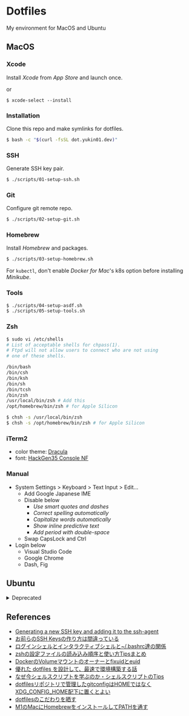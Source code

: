 # Dotfiles
My environment for MacOS and Ubuntu

## MacOS

### Xcode

Install *Xcode* from *App Store* and launch once.

or

```
$ xcode-select --install
```

### Installation

Clone this repo and make symlinks for dotfiles.

```bash
$ bash -c "$(curl -fsSL dot.yukin01.dev)"
```


### SSH

Generate SSH key pair.

```bash
$ ./scripts/01-setup-ssh.sh
```


### Git

Configure git remote repo.

```bash
$ ./scripts/02-setup-git.sh
```


### Homebrew

Install *Homebrew* and packages.

```bash
$ ./scripts/03-setup-homebrew.sh
```

For `kubectl`, don't enable *Docker for Mac*'s k8s option before installing *Minikube*.


### Tools

```bash
$ ./scripts/04-setup-asdf.sh
$ ./scripts/05-setup-tools.sh
```

### Zsh

```bash
$ sudo vi /etc/shells
# List of acceptable shells for chpass(1).
# Ftpd will not allow users to connect who are not using
# one of these shells.

/bin/bash
/bin/csh
/bin/ksh
/bin/sh
/bin/tcsh
/bin/zsh
/usr/local/bin/zsh # Add this
/opt/homebrew/bin/zsh # for Apple Silicon

$ chsh -s /usr/local/bin/zsh
$ chsh -s /opt/homebrew/bin/zsh # for Apple Silicon
```


### iTerm2

- color theme: [Dracula](https://github.com/dracula/iterm)
- font: [HackGen35 Console NF](https://github.com/yuru7/HackGen)


### Manual

- System Settings > Keyboard > Text Input > Edit...
  - Add Google Japanese IME
  - Disable below
    - *Use smart quotes and dashes*
    - *Correct spelling automatically*
    - *Capitalize words automatically*
    - *Show inline predictive text*
    - *Add period with double-space*
  - Swap CapsLock and Ctrl
- Login below
  - Visual Studio Code
  - Google Chrome
  - Dash, Fig


## Ubuntu

<details>
<summary>Deprecated</summary>

Clone this repo.

```bash
$ bash -c "$(curl -fsSL dot.yukin01.dev)"
```

Install Powerline Fonts.

```bash
$ ./fonts/install.sh
```

Configure SSH key pair.

```bash
$ ./ssh.sh
```

Install ansible.

```bash
$ ./ansible/install.sh
```

Run ansible playbook.

```bash
$ ansible-playbook -i hosts ubuntu.yml --ask-become-pass
```

</details>


## References

- [Generating a new SSH key and adding it to the ssh-agent](https://help.github.com/en/github/authenticating-to-github/generating-a-new-ssh-key-and-adding-it-to-the-ssh-agent)
- [お前らのSSH Keysの作り方は間違っている](https://qiita.com/suthio/items/2760e4cff0e185fe2db9)
- [ログインシェルとインタラクティブシェルと~/.bashrc達の関係](https://qiita.com/incep/items/7e5760de0c2c748296aa)
- [zshの設定ファイルの読み込み順序と使い方Tipsまとめ](https://qiita.com/muran001/items/7b104d33f5ea3f75353f)
- [DockerのVolumeマウントのオーナーとfixuidとeuid](https://bufferings.hatenablog.com/entry/2018/08/26/015035)
- [優れた dotfiles を設計して、最速で環境構築する話](https://qiita.com/b4b4r07/items/24872cdcbec964ce2178)
- [なぜ今シェルスクリプトを学ぶのか・シェルスクリプトのTips](https://kiririmode.hatenablog.jp/entry/20220430/1651309058)
- [dotfilesリポジトリで管理したgitconfigはHOMEではなくXDG_CONFIG_HOME配下に置くとよい](https://horimisli.me/entry/git-config-location/)
- [dotfilesのこだわりを晒す](https://www.m3tech.blog/entry/dotfiles-bonsai)
- [M1のMacにHomebrewをインストールしてPATHを通す](https://motomichi-works.hatenablog.com/entry/2022/02/06/000215)
